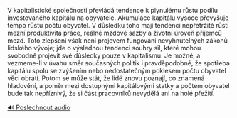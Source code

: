 
V kapitalistické společnosti převládá tendence k plynulému růstu podílu investovaného kapitálu na obyvatele. Akumulace kapitálu vysoce převyšuje tempo růstu počtu obyvatel. V důsledku toho mají tendenci nepřetržitě růsti mezní produktivita práce, reálné mzdové sazby a životní úroveň příjemců mezd. Toto zlepšení však není projevem fungování nevyhnutelných zákonů lidského vývoje; jde o výslednou tendenci souhry sil, které mohou svobodně projevit své důsledky pouze v kapitalismu. Je možné, a vezmeme-li v úvahu směr současných politik i pravděpodobné, že spotřeba kapitálu spolu se zvýšením nebo nedostatečným poklesem počtu obyvatel věci obrátí. Potom se může stát, že lidé znovu poznají, co znamená hladovění, a poměr mezi dostupnými kapitálovými statky a počtem obyvatel bude tak nepříznivý, že si část pracovníků nevydělá ani na holé přežití.

[🔊 Poslechnout audio](/data/7-paragraphs/audio/chapter_108/para_008-V-kapitalistick-spolenosti-pevld-tendence-k-p.mp3)
